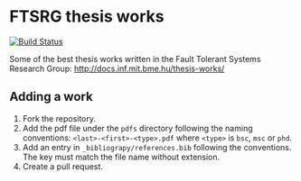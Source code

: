 # FTSRG thesis works
  
[![Build Status](https://travis-ci.org/FTSRG/thesis-works.svg?branch=source)](https://travis-ci.org/FTSRG/thesis-works)

Some of the best thesis works written in the Fault Tolerant Systems Research Group: <http://docs.inf.mit.bme.hu/thesis-works/>

## Adding a work

1. Fork the repository.
1. Add the pdf file under the `pdfs` directory following the naming conventions: `<last>-<first>-<type>.pdf` where `<type>` is `bsc`, `msc` or `phd`.
1. Add an entry in `_bibliograpy/references.bib` following the conventions. The key must match the file name without extension.
1. Create a pull request.
